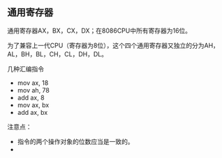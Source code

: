## 通用寄存器

通用寄存器AX，BX，CX，DX；在8086CPU中所有寄存器为16位。

为了兼容上一代CPU（寄存器为8位），这个四个通用寄存器又独立的分为AH，AL，BH，BL，CH，CL，DH，DL。

几种汇编指令

* mov ax, 18
* mov ah, 78
* add ax, 8
* mov ax, bx
* add ax, bx

注意点：

* 指令的两个操作对象的位数应当是一致的。
* 


